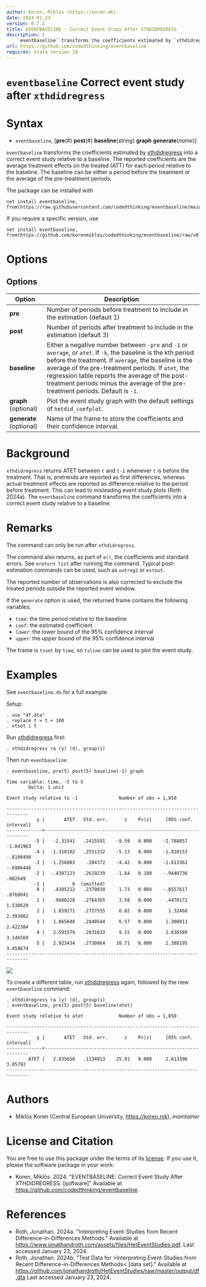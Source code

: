 ```yaml
---
author: Koren, Miklós (https://koren.mk)
date: 2024-01-23
version: 0.7.1
title: EVENTBASELINE - Correct Event Study After XTHDIDREGRESS
description: |
    `eventbaseline` transforms the coefficients estimated by `xthdidregress` into a correct event study relative to a baseline. The reported coefficients are the average treatment effects on the treated (ATT) for each period relative to the baseline. The baseline can be either a period before the treatment or the average of the pre-treatment periods.
url: https://github.com/codedthinking/eventbaseline
requires: Stata version 18
---
```

# `eventbaseline` Correct event study after `xthdidregress`

# Syntax

- `eventbaseline`, [**pre**(#) **post**(#) **baseline**(*string*) **graph** **generate**(*name*)]

`eventbaseline` transforms the coefficients estimated by [xthdidregress](xthdidregress) into a correct event study relative to a baseline. The reported coefficients are the average treatment effects on the treated (ATT) for each period relative to the baseline. The baseline can be either a period before the treatment or the average of the pre-treatment periods.


The package can be installed with
```
net install eventbaseline, from(https://raw.githubusercontent.com/codedthinking/eventbaseline/main/)
```

If you require a specific version, use
```
net install eventbaseline, from(https://github.com/korenmiklos/codedthinking/eventbaseline/raw/v0.7.0/)
```

# Options
## Options
Option | Description
-------|------------
**pre** | Number of periods before treatment to include in the estimation (default 1)
**post** | Number of periods after treatment to include in the estimation (default 3)
**baseline** | Either a negative number between `-pre` and `-1` or `average`, or `atet`. If `-k`, the baseline is the kth period before the treatment. If `average`, the baseline is the average of the pre-treatment periods. If `atet`, the regression table reports the average of the post-treatment periods minus the average of the pre-treatment periods. Default is `-1`.
**graph** (optional) | Plot the event study graph with the default settings of `hetdid_coefplot`.
**generate** (optional) | Name of the frame to store the coefficients and their confidence interval.

# Background
`xthdidregress` returns ATET between `t` and `t-1` whenever `t` is before the treatment. That is, pretrends are reported as first differences, whereas actual treatment effects are reported as difference relative to the period before treatment. This can lead to misleading event study plots (Roth 2024a). The `eventbaseline` command transforms the coefficients into a correct event study relative to a baseline.

# Remarks
The command can only be run after `xthdidregress`. 

The command also returns, as part of `e()`, the coefficients and standard errors. See `ereturn list` after running the command. Typical post-estimation commands can be used, such as `outreg2` or `estout`.

The reported number of observations is also corrected to exclude the treated periods outside the reported event window.

If the `generate` option is used, the returned frame contains the following variables:
- `time`: the time period relative to the baseline
- `coef`: the estimated coefficient
- `lower`: the lower bound of the 95% confidence interval
- `upper`: the upper bound of the 95% confidence interval

The frame is `tsset` by `time`, so `tsline` can be used to plot the event study.

# Examples
See `eventbaseline.do` for a full example.

Setup: 
```
. use "df.dta"
. replace t = t + 100
. xtset i t
```

Run [xthdidregress](xthdidregress) first:
```
. xthdidregress ra (y) (d), group(i)
```

Then run `eventbaseline`:
```
. eventbaseline, pre(5) post(5) baseline(-1) graph
```

```
Time variable: time, -5 to 5
        Delta: 1 unit

Event study relative to -1               Number of obs = 1,850

------------------------------------------------------------------------------
           y |       ATET   Std. err.      z    P>|z|     [95% conf. interval]
-------------+----------------------------------------------------------------
          -5 |   -2.31541   .2415591    -9.59   0.000    -2.788857   -1.841963
          -4 |  -1.310102   .2551332    -5.13   0.000    -1.810153   -.8100498
          -3 |  -1.256003    .284372    -4.42   0.000    -1.813362   -.6986446
          -2 |  -.4307123   .2619239    -1.64   0.100    -.9440736     .082649
          -1 |          0  (omitted)
           0 |   .4105212   .2379038     1.73   0.084    -.0557617    .8768041
           1 |   .9888228   .2764365     3.58   0.000     .4470172    1.530629
           2 |   1.859271   .2727555     6.82   0.000      1.32468    2.393862
           3 |   1.865648   .2840544     6.57   0.000     1.308911    2.422384
           4 |   2.591579   .2831633     9.15   0.000     2.036589    3.146569
           5 |   2.923434   .2730864    10.71   0.000     2.388195    3.458674
------------------------------------------------------------------------------
```

![](eventstudy_correct.png)

To create a different table, run [xthdidregress](xthdidregress) again, followed by the new `eventbaseline` command:
```
. xthdidregress ra (y) (d), group(i)
. eventbaseline, pre(5) post(5) baseline(atet)
```

```
Event study relative to atet             Number of obs = 1,850

------------------------------------------------------------------------------
           y |       ATET   Std. err.      z    P>|z|     [95% conf. interval]
-------------+----------------------------------------------------------------
        ATET |   2.835658   .1134013    25.01   0.000     2.613396     3.05792
------------------------------------------------------------------------------
```


# Authors
- Miklós Koren (Central European University, https://koren.mk), *maintainer*

# License and Citation
You are free to use this package under the terms of its [license](https://github.com/codedthinking/eventbaseline/blob/main/LICENSE). If you use it, please the software package in your work:

- Koren, Miklós. 2024. "EVENTBASELINE: Correct Event Study After XTHDIDREGRESS. [software]" Available at https://github.com/codedthinking/eventbaseline.

# References
- Roth, Jonathan. 2024a. "Interpreting Event-Studies from Recent Difference-in-Differences Methods." Available at https://www.jonathandroth.com/assets/files/HetEventStudies.pdf. Last accessed January 23, 2024.
- Roth, Jonathan. 2024b. "Test Data for >Interpreting Event-Studies from Recent Difference-in-Differences Methods< [data set]." Available at https://github.com/jonathandroth/HetEventStudies/raw/master/output/df.dta Last accessed January 23, 2024.

